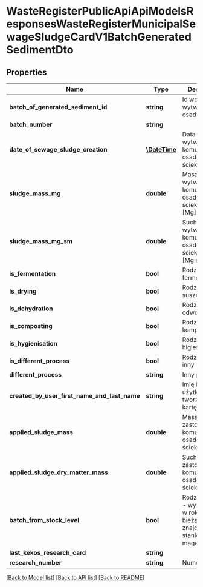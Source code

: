 # WasteRegisterPublicApiApiModelsResponsesWasteRegisterMunicipalSewageSludgeCardV1BatchGeneratedSedimentDto

## Properties
Name | Type | Description | Notes
------------ | ------------- | ------------- | -------------
**batch_of_generated_sediment_id** | **string** | Id wpisu wytworzone osady | [optional] 
**batch_number** | **string** |  | [optional] 
**date_of_sewage_sludge_creation** | [**\DateTime**](\DateTime.md) | Data wytworzenia komunalnych osadów ściekowych | [optional] 
**sludge_mass_mg** | **double** | Masa wytworzonych komunalnych osadów ściekowych [Mg] | [optional] 
**sludge_mass_mg_sm** | **double** | Sucha masa wytworzonych komunalnych osadów ściekowych [Mg s.m.] | [optional] 
**is_fermentation** | **bool** | Rodzaj obróbki: fermentacja | [optional] 
**is_drying** | **bool** | Rodzaj obróbki: suszenie | [optional] 
**is_dehydration** | **bool** | Rodzaj obróbki: odwodnienie | [optional] 
**is_composting** | **bool** | Rodzaj obróbki: kompostowanie | [optional] 
**is_hygienisation** | **bool** | Rodzaj obróbki: higienizacja | [optional] 
**is_different_process** | **bool** | Rodzaj obróbki: inny | [optional] 
**different_process** | **string** | Inny proces | [optional] 
**created_by_user_first_name_and_last_name** | **string** | Imię i nazwisko użytkownika tworzącego kartę | [optional] 
**applied_sludge_mass** | **double** | Masa zastosowanych komunalnych osadów ściekowych | [optional] 
**applied_sludge_dry_matter_mass** | **double** | Sucha masa zastosowanych komunalnych osadów ściekowych | [optional] 
**batch_from_stock_level** | **bool** | Rodzaj partii: 0 - wytworzona w roku bieżącym, 1 - znajduje się na stanie magazynowym | [optional] 
**last_kekos_research_card** | **string** |  | [optional] 
**research_number** | **string** | Numer badania | [optional] 

[[Back to Model list]](../README.md#documentation-for-models) [[Back to API list]](../README.md#documentation-for-api-endpoints) [[Back to README]](../README.md)


